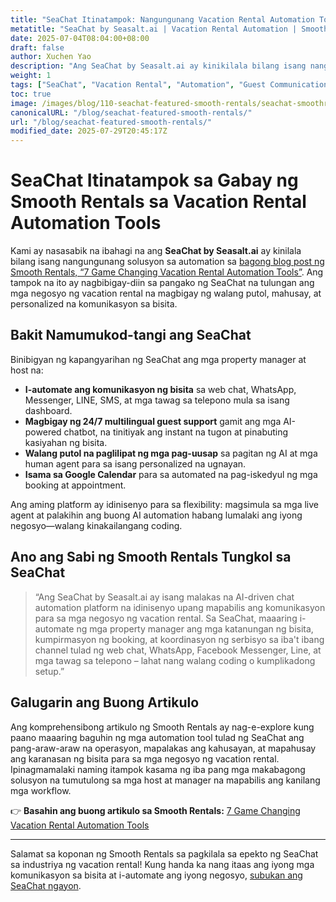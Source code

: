 ```yaml
---
title: "SeaChat Itinatampok: Nangungunang Vacation Rental Automation Tool ng Smooth Rentals"
metatitle: "SeaChat by Seasalt.ai | Vacation Rental Automation | Smooth Rentals Feature"
date: 2025-07-04T08:04:00+08:00
draft: false
author: Xuchen Yao
description: "Ang SeaChat by Seasalt.ai ay kinikilala bilang isang nangungunang automation tool para sa vacation rentals sa pinakabagong blog post ng Smooth Rentals. Tuklasin kung paano pinapabilis ng SeaChat ang komunikasyon ng bisita at pinapataas ang kahusayan."
weight: 1
tags: ["SeaChat", "Vacation Rental", "Automation", "Guest Communication", "Smooth Rentals", "AI Chatbot"]
toc: true
image: /images/blog/110-seachat-featured-smooth-rentals/seachat-smoothrentals-feature.jpeg
canonicalURL: "/blog/seachat-featured-smooth-rentals/"
url: "/blog/seachat-featured-smooth-rentals/"
modified_date: 2025-07-29T20:45:17Z
---
```


# SeaChat Itinatampok sa Gabay ng Smooth Rentals sa Vacation Rental Automation Tools

Kami ay nasasabik na ibahagi na ang **SeaChat by Seasalt.ai** ay kinilala bilang isang nangungunang solusyon sa automation sa [bagong blog post ng Smooth Rentals, “7 Game Changing Vacation Rental Automation Tools”](https://smooth.rentals/blog/vacation-rental-automation-tools/). Ang tampok na ito ay nagbibigay-diin sa pangako ng SeaChat na tulungan ang mga negosyo ng vacation rental na magbigay ng walang putol, mahusay, at personalized na komunikasyon sa bisita.

## Bakit Namumukod-tangi ang SeaChat

Binibigyan ng kapangyarihan ng SeaChat ang mga property manager at host na:

- **I-automate ang komunikasyon ng bisita** sa web chat, WhatsApp, Messenger, LINE, SMS, at mga tawag sa telepono mula sa isang dashboard.
- **Magbigay ng 24/7 multilingual guest support** gamit ang mga AI-powered chatbot, na tinitiyak ang instant na tugon at pinabuting kasiyahan ng bisita.
- **Walang putol na paglilipat ng mga pag-uusap** sa pagitan ng AI at mga human agent para sa isang personalized na ugnayan.
- **Isama sa Google Calendar** para sa automated na pag-iskedyul ng mga booking at appointment.

Ang aming platform ay idinisenyo para sa flexibility: magsimula sa mga live agent at palakihin ang buong AI automation habang lumalaki ang iyong negosyo—walang kinakailangang coding.

## Ano ang Sabi ng Smooth Rentals Tungkol sa SeaChat

> “Ang SeaChat by Seasalt.ai ay isang malakas na AI-driven chat automation platform na idinisenyo upang mapabilis ang komunikasyon para sa mga negosyo ng vacation rental. Sa SeaChat, maaaring i-automate ng mga property manager ang mga katanungan ng bisita, kumpirmasyon ng booking, at koordinasyon ng serbisyo sa iba't ibang channel tulad ng web chat, WhatsApp, Facebook Messenger, Line, at mga tawag sa telepono – lahat nang walang coding o kumplikadong setup.”

## Galugarin ang Buong Artikulo

Ang komprehensibong artikulo ng Smooth Rentals ay nag-e-explore kung paano maaaring baguhin ng mga automation tool tulad ng SeaChat ang pang-araw-araw na operasyon, mapalakas ang kahusayan, at mapahusay ang karanasan ng bisita para sa mga negosyo ng vacation rental. Ipinagmamalaki naming itampok kasama ng iba pang mga makabagong solusyon na tumutulong sa mga host at manager na mapabilis ang kanilang mga workflow.

👉 **Basahin ang buong artikulo sa Smooth Rentals:**
[7 Game Changing Vacation Rental Automation Tools](https://smooth.rentals/blog/vacation-rental-automation-tools/)

---

Salamat sa koponan ng Smooth Rentals sa pagkilala sa epekto ng SeaChat sa industriya ng vacation rental! Kung handa ka nang itaas ang iyong mga komunikasyon sa bisita at i-automate ang iyong negosyo, [subukan ang SeaChat ngayon](https://chat.seasalt.ai/?utm_source=blog).
